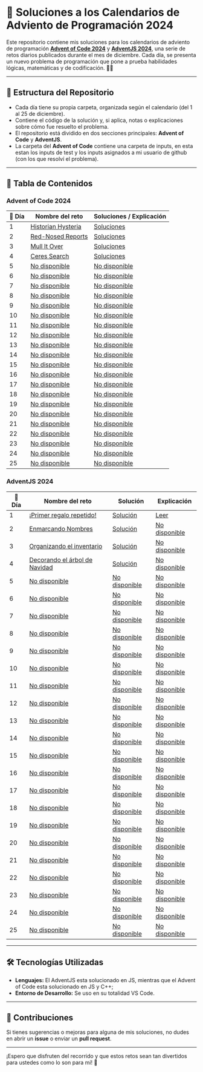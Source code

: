 # 🎄 Soluciones a los Calendarios de Adviento de Programación 2024

Este repositorio contiene mis soluciones para los calendarios de adviento de programación **[Advent of Code 2024](https://adventofcode.com/2024)** y **[AdventJS 2024](https://adventjs.dev)**, una serie de retos diarios publicados durante el mes de diciembre. Cada día, se presenta un nuevo problema de programación que pone a prueba habilidades lógicas, matemáticas y de codificación. 🎅✨

---

## 🚀 Estructura del Repositorio

- Cada día tiene su propia carpeta, organizada según el calendario (del 1 al 25 de diciembre).
- Contiene el código de la solución y, si aplica, notas o explicaciones sobre cómo fue resuelto el problema.
- El repositorio está dividido en dos secciones principales: **Advent of Code** y **AdventJS**.
- La carpeta del **Advent of Code** contiene una carpeta de inputs, en esta estan los inputs de test y los inputs asignados a mi usuario de github (con los que resolví el problema).

---

## 📜 Tabla de Contenidos

### Advent of Code 2024

| 🎁 Día | Nombre del reto                                           | Soluciones / Explicación                                                            |
| ------ | --------------------------------------------------------- | ----------------------------------------------------------------------------------- |
| 1      | [Historian Hysteria](https://adventofcode.com/2024/day/1) | [Soluciones](https://github.com/Achalogy/advents-2024/tree/main/adventofcode/1)     |
| 2      | [Red-Nosed Reports](https://adventofcode.com/2024/day/2)  | [Soluciones](https://github.com/Achalogy/advents-2024/tree/main/adventofcode/2)     |
| 3      | [Mull It Over](https://adventofcode.com/2024/day/3)       | [Soluciones](https://github.com/Achalogy/advents-2024/tree/main/adventofcode/3)     |
| 4      | [Ceres Search](https://adventofcode.com/2024/day/4)       | [Soluciones](https://github.com/Achalogy/advents-2024/tree/main/adventofcode/4)     |
| 5      | [No disponible](https://adventofcode.com/2024/day/5)      | [No disponible](https://github.com/Achalogy/advents-2024/tree/main/adventofcode/5)  |
| 6      | [No disponible](https://adventofcode.com/2024/day/6)      | [No disponible](https://github.com/Achalogy/advents-2024/tree/main/adventofcode/6)  |
| 7      | [No disponible](https://adventofcode.com/2024/day/7)      | [No disponible](https://github.com/Achalogy/advents-2024/tree/main/adventofcode/7)  |
| 8      | [No disponible](https://adventofcode.com/2024/day/8)      | [No disponible](https://github.com/Achalogy/advents-2024/tree/main/adventofcode/8)  |
| 9      | [No disponible](https://adventofcode.com/2024/day/9)      | [No disponible](https://github.com/Achalogy/advents-2024/tree/main/adventofcode/9)  |
| 10     | [No disponible](https://adventofcode.com/2024/day/10)     | [No disponible](https://github.com/Achalogy/advents-2024/tree/main/adventofcode/10) |
| 11     | [No disponible](https://adventofcode.com/2024/day/11)     | [No disponible](https://github.com/Achalogy/advents-2024/tree/main/adventofcode/11) |
| 12     | [No disponible](https://adventofcode.com/2024/day/12)     | [No disponible](https://github.com/Achalogy/advents-2024/tree/main/adventofcode/12) |
| 13     | [No disponible](https://adventofcode.com/2024/day/13)     | [No disponible](https://github.com/Achalogy/advents-2024/tree/main/adventofcode/13) |
| 14     | [No disponible](https://adventofcode.com/2024/day/14)     | [No disponible](https://github.com/Achalogy/advents-2024/tree/main/adventofcode/14) |
| 15     | [No disponible](https://adventofcode.com/2024/day/15)     | [No disponible](https://github.com/Achalogy/advents-2024/tree/main/adventofcode/15) |
| 16     | [No disponible](https://adventofcode.com/2024/day/16)     | [No disponible](https://github.com/Achalogy/advents-2024/tree/main/adventofcode/16) |
| 17     | [No disponible](https://adventofcode.com/2024/day/17)     | [No disponible](https://github.com/Achalogy/advents-2024/tree/main/adventofcode/17) |
| 18     | [No disponible](https://adventofcode.com/2024/day/18)     | [No disponible](https://github.com/Achalogy/advents-2024/tree/main/adventofcode/18) |
| 19     | [No disponible](https://adventofcode.com/2024/day/19)     | [No disponible](https://github.com/Achalogy/advents-2024/tree/main/adventofcode/19) |
| 20     | [No disponible](https://adventofcode.com/2024/day/20)     | [No disponible](https://github.com/Achalogy/advents-2024/tree/main/adventofcode/20) |
| 21     | [No disponible](https://adventofcode.com/2024/day/21)     | [No disponible](https://github.com/Achalogy/advents-2024/tree/main/adventofcode/21) |
| 22     | [No disponible](https://adventofcode.com/2024/day/22)     | [No disponible](https://github.com/Achalogy/advents-2024/tree/main/adventofcode/22) |
| 23     | [No disponible](https://adventofcode.com/2024/day/23)     | [No disponible](https://github.com/Achalogy/advents-2024/tree/main/adventofcode/23) |
| 24     | [No disponible](https://adventofcode.com/2024/day/24)     | [No disponible](https://github.com/Achalogy/advents-2024/tree/main/adventofcode/24) |
| 25     | [No disponible](https://adventofcode.com/2024/day/25)     | [No disponible](https://github.com/Achalogy/advents-2024/tree/main/adventofcode/25) |

### AdventJS 2024

| 🎁 Día | Nombre del reto                                                         | Solución                                                                                | Explicación                                                                     |
| ------ | ----------------------------------------------------------------------- | --------------------------------------------------------------------------------------- | ------------------------------------------------------------------------------- |
| 1      | [¡Primer regalo repetido!](https://adventjs.dev/challenges/2024/1)      | [Solución](https://github.com/Achalogy/advents-2024/tree/main/adventjs/1/main.js)       | [Leer](https://github.com/Achalogy/advents-2024/tree/main/adventjs/1)  |
| 2      | [Enmarcando Nombres](https://adventjs.dev/challenges/2024/2)            | [Solución](https://github.com/Achalogy/advents-2024/tree/main/adventjs/2/main.js)       | [No disponible](https://github.com/Achalogy/advents-2024/tree/main/adventjs/2)  |
| 3      | [Organizando el inventario](https://adventjs.dev/challenges/2024/3)     | [Solución](https://github.com/Achalogy/advents-2024/tree/main/adventjs/3/main.js)       | [No disponible](https://github.com/Achalogy/advents-2024/tree/main/adventjs/3)  |
| 4      | [Decorando el árbol de Navidad](https://adventjs.dev/challenges/2024/4) | [Solución](https://github.com/Achalogy/advents-2024/tree/main/adventjs/4/main.js)       | [No disponible](https://github.com/Achalogy/advents-2024/tree/main/adventjs/4)  |
| 5      | [No disponible](https://adventjs.dev/challenges/2024/5)                 | [No disponible](https://github.com/Achalogy/advents-2024/tree/main/adventjs/5/main.js)  | [No disponible](https://github.com/Achalogy/advents-2024/tree/main/adventjs/5)  |
| 6      | [No disponible](https://adventjs.dev/challenges/2024/6)                 | [No disponible](https://github.com/Achalogy/advents-2024/tree/main/adventjs/6/main.js)  | [No disponible](https://github.com/Achalogy/advents-2024/tree/main/adventjs/6)  |
| 7      | [No disponible](https://adventjs.dev/challenges/2024/7)                 | [No disponible](https://github.com/Achalogy/advents-2024/tree/main/adventjs/7/main.js)  | [No disponible](https://github.com/Achalogy/advents-2024/tree/main/adventjs/7)  |
| 8      | [No disponible](https://adventjs.dev/challenges/2024/8)                 | [No disponible](https://github.com/Achalogy/advents-2024/tree/main/adventjs/8/main.js)  | [No disponible](https://github.com/Achalogy/advents-2024/tree/main/adventjs/8)  |
| 9      | [No disponible](https://adventjs.dev/challenges/2024/9)                 | [No disponible](https://github.com/Achalogy/advents-2024/tree/main/adventjs/9/main.js)  | [No disponible](https://github.com/Achalogy/advents-2024/tree/main/adventjs/9)  |
| 10     | [No disponible](https://adventjs.dev/challenges/2024/10)                | [No disponible](https://github.com/Achalogy/advents-2024/tree/main/adventjs/10/main.js) | [No disponible](https://github.com/Achalogy/advents-2024/tree/main/adventjs/10) |
| 11     | [No disponible](https://adventjs.dev/challenges/2024/11)                | [No disponible](https://github.com/Achalogy/advents-2024/tree/main/adventjs/11/main.js) | [No disponible](https://github.com/Achalogy/advents-2024/tree/main/adventjs/11) |
| 12     | [No disponible](https://adventjs.dev/challenges/2024/12)                | [No disponible](https://github.com/Achalogy/advents-2024/tree/main/adventjs/12/main.js) | [No disponible](https://github.com/Achalogy/advents-2024/tree/main/adventjs/12) |
| 13     | [No disponible](https://adventjs.dev/challenges/2024/13)                | [No disponible](https://github.com/Achalogy/advents-2024/tree/main/adventjs/13/main.js) | [No disponible](https://github.com/Achalogy/advents-2024/tree/main/adventjs/13) |
| 14     | [No disponible](https://adventjs.dev/challenges/2024/14)                | [No disponible](https://github.com/Achalogy/advents-2024/tree/main/adventjs/14/main.js) | [No disponible](https://github.com/Achalogy/advents-2024/tree/main/adventjs/14) |
| 15     | [No disponible](https://adventjs.dev/challenges/2024/15)                | [No disponible](https://github.com/Achalogy/advents-2024/tree/main/adventjs/15/main.js) | [No disponible](https://github.com/Achalogy/advents-2024/tree/main/adventjs/15) |
| 16     | [No disponible](https://adventjs.dev/challenges/2024/16)                | [No disponible](https://github.com/Achalogy/advents-2024/tree/main/adventjs/16/main.js) | [No disponible](https://github.com/Achalogy/advents-2024/tree/main/adventjs/16) |
| 17     | [No disponible](https://adventjs.dev/challenges/2024/17)                | [No disponible](https://github.com/Achalogy/advents-2024/tree/main/adventjs/17/main.js) | [No disponible](https://github.com/Achalogy/advents-2024/tree/main/adventjs/17) |
| 18     | [No disponible](https://adventjs.dev/challenges/2024/18)                | [No disponible](https://github.com/Achalogy/advents-2024/tree/main/adventjs/18/main.js) | [No disponible](https://github.com/Achalogy/advents-2024/tree/main/adventjs/18) |
| 19     | [No disponible](https://adventjs.dev/challenges/2024/19)                | [No disponible](https://github.com/Achalogy/advents-2024/tree/main/adventjs/19/main.js) | [No disponible](https://github.com/Achalogy/advents-2024/tree/main/adventjs/19) |
| 20     | [No disponible](https://adventjs.dev/challenges/2024/20)                | [No disponible](https://github.com/Achalogy/advents-2024/tree/main/adventjs/20/main.js) | [No disponible](https://github.com/Achalogy/advents-2024/tree/main/adventjs/20) |
| 21     | [No disponible](https://adventjs.dev/challenges/2024/21)                | [No disponible](https://github.com/Achalogy/advents-2024/tree/main/adventjs/21/main.js) | [No disponible](https://github.com/Achalogy/advents-2024/tree/main/adventjs/21) |
| 22     | [No disponible](https://adventjs.dev/challenges/2024/22)                | [No disponible](https://github.com/Achalogy/advents-2024/tree/main/adventjs/22/main.js) | [No disponible](https://github.com/Achalogy/advents-2024/tree/main/adventjs/22) |
| 23     | [No disponible](https://adventjs.dev/challenges/2024/23)                | [No disponible](https://github.com/Achalogy/advents-2024/tree/main/adventjs/23/main.js) | [No disponible](https://github.com/Achalogy/advents-2024/tree/main/adventjs/23) |
| 24     | [No disponible](https://adventjs.dev/challenges/2024/24)                | [No disponible](https://github.com/Achalogy/advents-2024/tree/main/adventjs/24/main.js) | [No disponible](https://github.com/Achalogy/advents-2024/tree/main/adventjs/24) |
| 25     | [No disponible](https://adventjs.dev/challenges/2024/25)                | [No disponible](https://github.com/Achalogy/advents-2024/tree/main/adventjs/25/main.js) | [No disponible](https://github.com/Achalogy/advents-2024/tree/main/adventjs/25) |

---

## 🛠️ Tecnologías Utilizadas

- **Lenguajes:** El AdventJS esta solucionado en JS, mientras que el Advent of Code esta solucionado en JS y C++;
- **Entorno de Desarrollo:** Se uso en su totalidad VS Code.

---

## 🌟 Contribuciones

Si tienes sugerencias o mejoras para alguna de mis soluciones, no dudes en abrir un **issue** o enviar un **pull request**.

---

¡Espero que disfruten del recorrido y que estos retos sean tan divertidos para ustedes como lo son para mí! 🎉
